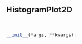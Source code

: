 ## <a id=McUtils.Plots.Plots.HistogramPlot2D>HistogramPlot2D</a>


<a id=McUtils.Plots.Plots.HistogramPlot2D.__init__>&nbsp;</a>
```python
__init__(*args, **kwargs): 
```

